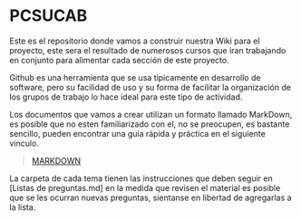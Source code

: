 # PCSUCAB

Este es el repositorio donde vamos a construir nuestra Wiki para el proyecto, este sera el resultado de numerosos cursos que iran trabajando en conjunto para alimentar cada sección de este proyecto.

Github es una herramienta que se usa tipicamente en desarrollo de software, pero su facilidad de uso y su forma de facilitar la organización de los grupos de trabajo lo hace ideal para este tipo de actividad.

Los documentos que vamos a crear utilizan un formato llamado MarkDown, es posible que no esten familiarizado con el, no se preocupen, es bastante sencillo, pueden encontrar una guia rápida y práctica en el siguiente vinculo.

>[MARKDOWN](https://www.markdownguide.org/basic-syntax/)

La carpeta de cada tema tienen las instrucciones que deben seguir en [Listas de preguntas.md] en la medida que revisen el material es posible que se les ocurran nuevas preguntas, sientanse en libertad de agregarlas a la lista. 
